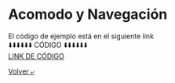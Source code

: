 # Acomodo y Navegación

El código de ejemplo está en el siguiente link<br>
⬇️⬇️⬇️⬇️⬇️⬇️ CÓDIGO ⬇️⬇️⬇️⬇️⬇️⬇️<br>
[LINK DE CÓDIGO](../programas/3.-layoutYRutas.html)


[Volver &ldca;](/02%20-%20HTML/README.md "Regresar a página anterior")